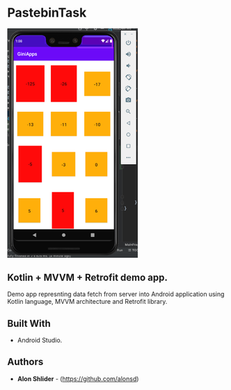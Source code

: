 # PastebinTask

<img src="https://github.com/alonsd/PastebinTask/blob/master/Gini%20Apps%20test.png" width="300"/> 

## Kotlin + MVVM + Retrofit demo app. 

Demo app represnting data fetch from server into Android application using Kotlin language, MVVM architecture and Retrofit library.

## Built With

- Android Studio.

## Authors

* **Alon Shlider** - (https://github.com/alonsd)
